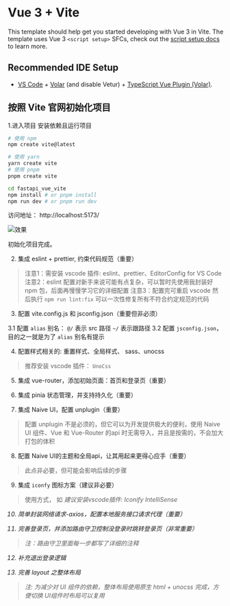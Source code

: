 # Vue 3 + Vite

This template should help get you started developing with Vue 3 in Vite. The template uses Vue 3 `<script setup>` SFCs, check out the [script setup docs](https://v3.vuejs.org/api/sfc-script-setup.html#sfc-script-setup) to learn more.

## Recommended IDE Setup

- [VS Code](https://code.visualstudio.com/) + [Volar](https://marketplace.visualstudio.com/items?itemName=Vue.volar) (and disable Vetur) + [TypeScript Vue Plugin (Volar)](https://marketplace.visualstudio.com/items?itemName=Vue.vscode-typescript-vue-plugin).


## 按照 Vite 官网初始化项目



1.进入项目 安装依赖且运行项目
```bash
# 使用 npm
npm create vite@latest

# 使用 yarn
yarn create vite
# 使用 pnpm
pnpm create vite

cd fastapi_vue_vite
npm install # or pnpm install
npm run dev # or pnpm run dev
```

访问地址：
http://localhost:5173/



![效果](https://cdn.jsdelivr.net/gh/itdocs-icu/img/img/20230918150553.png)


初始化项目完成。



2. 集成 eslint + prettier, 约束代码规范（重要）

> 注意1：需安装 vscode 插件: eslint、prettier、EditorConfig for VS Code
> 注意2：eslint 配置对新手来说可能有点复杂，可以暂时先使用我封装好 npm 包，后面再慢慢学习它的详细配置
> 注意3：配置完可重启 vscode 然后执行 `npm run lint:fix` 可以一次性修复所有不符合约定规范的代码


3. 配置 vite.config.js 和 jsconfig.json（重要但非必须）

  3.1 配置 `alias` 别名： `@/` 表示 src 路径  `~/` 表示跟路径
  3.2 配置 `jsconfig.json`，目的之一就是为了 `alias` 别名有提示


4. 配置样式相关的: 重置样式、全局样式、 sass、unocss

> 推荐安装 vscode 插件： `UnoCss`


5. 集成 vue-router，添加初始页面：首页和登录页（重要）

6. 集成 pinia 状态管理，并支持持久化（重要）
7. 集成 Naive UI，配置 unplugin（重要）

> 配置 unplugin 不是必须的，但它可以为开发提供极大的便利，使用 Naive UI 组件、Vue 和 Vue-Router 的api 时无需导入，并且是按需的，不会加大打包的体积
>
8. 配置 Naive UI的主题和全局api，让其用起来更得心应手（重要）

> 此点非必要，但可能会影响后续的步骤


9. 集成 `iconfy` 图标方案（建议非必要）

> 使用方式， 如 <i i-vscode-icons:file-type-light-pnpm />
> 建议安装vscode插件: Iconify IntelliSense

10. 简单封装网络请求-axios，配置本地服务接口请求代理（重要）

11. 完善登录页，并添加路由守卫控制没登录时跳转登录页（非常重要）

> 注：路由守卫里面每一步都写了详细的注释

12. 补充退出登录逻辑

13. 完善 layout 之整体布局

> 注: 为减少对 UI 组件的依赖，整体布局使用原生 html + unocss 完成，方便切换 UI组件时布局可以复用


